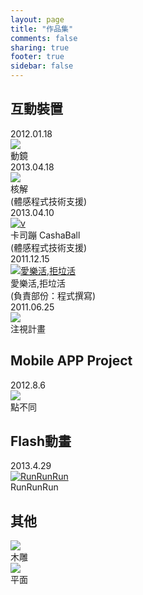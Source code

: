 ```yaml
---
layout: page
title: "作品集"
comments: false
sharing: true
footer: true
sidebar: false
---
```


<section class="slide-container">
  <h1>互動裝置</h1>

<div class="slide-deck">
  <div class="date">2012.01.18</div>
  <a class="fancybox-media" title="動鏡-以kinect感測的互動裝置，並使用非接觸式控制來操作系統" href="http://www.youtube.com/watch?v=6pMmIG09zqI" rel="media_interactive"><img src="http://pcdn1.rimg.tw/photos/4337162_qvt4w78_l.jpg"  border="0" /></a>
  <div class="title">動鏡</div>
</div>

<div class="slide-deck">
  <div class="date">2013.04.18</div>
  <a class="fancybox-media" title="核解" href="http://www.youtube.com/watch?v=pACrwwLjPxA" rel="media_interactive"><img src="http://pcdn1.rimg.tw/photos/4337228_7xeovtu_l.png" border="0" /></a>
  <div class="title">核解</br>(體感程式技術支援)</div>
</div>

<div class="slide-deck">
  <div class="date">2013.04.10</div>
  <a class="fancybox-media"  title="卡司蹦 CashaBall" href="http://www.youtube.com/watch?v=7VjGwlgNkys" rel="media_interactive"><img src="http://pcdn1.rimg.tw/photos/4337238_kb43754_l.png" alt="v" border="0" /></a>
  <div class="title">卡司蹦 CashaBall</br>(體感程式技術支援)</div>
</div>

<div class="slide-deck">
  <div class="date">2011.12.15</div>
  <a class="fancybox-media" title="愛樂活,拒垃活" href="http://youtu.be/jdDJjz7XQJ0" rel="media_interactive" ><img src="http://pcdn1.rimg.tw/photos/4337240_1k08boe_l.png" alt="愛樂活,拒垃活" border="0" /></a>
  <div class="title">愛樂活,拒垃活</br>(負責部份：程式撰寫)</div>
</div>

<div class="slide-deck">
  <div class="date">2011.06.25</div>
  <a class="fancybox-media" title="注視計畫" href="http://www.youtube.com/watch?v=3wvoNqBj33M#t=20" rel="media_interactive" ><img src="http://pcdn1.rimg.tw/photos/4352784_y1nk0fs_l.jpg"  /></a>
  <div class="title">注視計畫</div>
</div>

 
 <h1>Mobile APP Project</h1>
<div class="slide-deck">
  <div class="date">2012.8.6</div>
  <a class="fancybox-youtube" title="點不同-使用cocos2d開發的iOS專案，為雙人遊戲，比賽誰先點到畫面上形狀與其他不同的物件!" href="http://www.youtube.com/watch?v=C2dJp212iIY"><img src="http://pcdn1.rimg.tw/photos/4337164_bwjamb2_l.jpg"  border="0" /></a>
  <div class="title">點不同</div>
</div>

 <h1>Flash動畫</h1>

<div class="slide-deck">
  <div class="date">2013.4.29</div>
  <a class="fancybox-youtube" title="RunRunRun-國防部第47屆文藝金像獎-多媒體短片-銅獎" href="http://www.youtube.com/watch?v=6zVlpd3aRpk"><img src="http://pcdn1.rimg.tw/photos/4337160_k3pyfu2_l.jpg" alt="RunRunRun" border="0" /></a>
  <div class="title">RunRunRun</div>
</div>

<h1>其他</h1>

<div class="slide-deck">
  <a id="fancybox-manual-c" href="javascript:;"><img src="http://pcdn1.rimg.tw/photos/4345020_8ensygm_l.jpg" /></a>
  <div class="title">木雕</div>
</div>

<div class="slide-deck">
  <a id="fancybox-manual-a" href="javascript:;"><img src="http://pcdn1.rimg.tw/photos/4346688_cmwysbm_l.jpg" /></a>
  <div class="title">平面</div>
</div>

<h1></h1>
</section>

